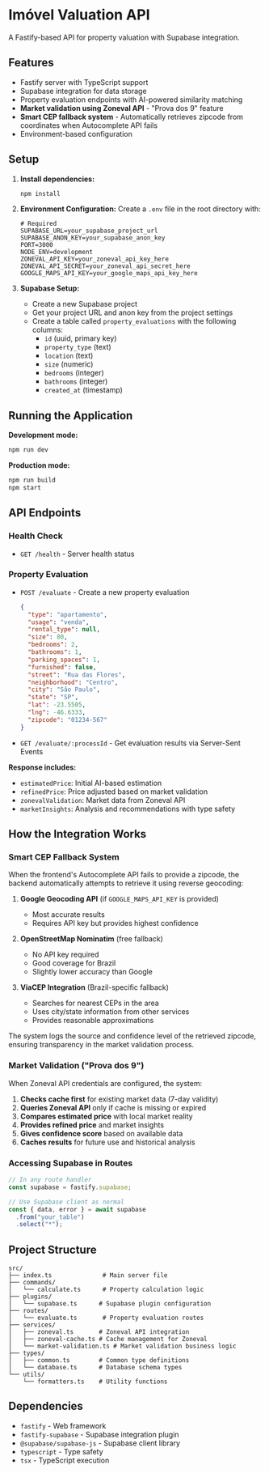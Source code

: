 # Imóvel Valuation API

A Fastify-based API for property valuation with Supabase integration.

## Features

- Fastify server with TypeScript support
- Supabase integration for data storage
- Property evaluation endpoints with AI-powered similarity matching
- **Market validation using Zoneval API** - "Prova dos 9" feature
- **Smart CEP fallback system** - Automatically retrieves zipcode from coordinates when Autocomplete API fails
- Environment-based configuration

## Setup

1. **Install dependencies:**
   ```bash
   npm install
   ```

2. **Environment Configuration:**
   Create a `.env` file in the root directory with:
   ```env
   # Required
   SUPABASE_URL=your_supabase_project_url
   SUPABASE_ANON_KEY=your_supabase_anon_key
   PORT=3000
   NODE_ENV=development
   ZONEVAL_API_KEY=your_zoneval_api_key_here
   ZONEVAL_API_SECRET=your_zoneval_api_secret_here
   GOOGLE_MAPS_API_KEY=your_google_maps_api_key_here
   ```

3. **Supabase Setup:**
   - Create a new Supabase project
   - Get your project URL and anon key from the project settings
   - Create a table called `property_evaluations` with the following columns:
     - `id` (uuid, primary key)
     - `property_type` (text)
     - `location` (text)
     - `size` (numeric)
     - `bedrooms` (integer)
     - `bathrooms` (integer)
     - `created_at` (timestamp)

## Running the Application

**Development mode:**
```bash
npm run dev
```

**Production mode:**
```bash
npm run build
npm start
```

## API Endpoints

### Health Check
- `GET /health` - Server health status

### Property Evaluation
- `POST /evaluate` - Create a new property evaluation
  ```json
  {
    "type": "apartamento",
    "usage": "venda",
    "rental_type": null,
    "size": 80,
    "bedrooms": 2,
    "bathrooms": 1,
    "parking_spaces": 1,
    "furnished": false,
    "street": "Rua das Flores",
    "neighborhood": "Centro",
    "city": "São Paulo",
    "state": "SP",
    "lat": -23.5505,
    "lng": -46.6333,
    "zipcode": "01234-567"
  }
  ```

- `GET /evaluate/:processId` - Get evaluation results via Server-Sent Events

**Response includes:**
- `estimatedPrice`: Initial AI-based estimation
- `refinedPrice`: Price adjusted based on market validation
- `zonevalValidation`: Market data from Zoneval API
- `marketInsights`: Analysis and recommendations with type safety

## How the Integration Works

### Smart CEP Fallback System

When the frontend's Autocomplete API fails to provide a zipcode, the backend automatically attempts to retrieve it using reverse geocoding:

1. **Google Geocoding API** (if `GOOGLE_MAPS_API_KEY` is provided)
   - Most accurate results
   - Requires API key but provides highest confidence

2. **OpenStreetMap Nominatim** (free fallback)
   - No API key required
   - Good coverage for Brazil
   - Slightly lower accuracy than Google

3. **ViaCEP Integration** (Brazil-specific fallback)
   - Searches for nearest CEPs in the area
   - Uses city/state information from other services
   - Provides reasonable approximations

The system logs the source and confidence level of the retrieved zipcode, ensuring transparency in the market validation process.


### Market Validation ("Prova dos 9")

When Zoneval API credentials are configured, the system:

1. **Checks cache first** for existing market data (7-day validity)
2. **Queries Zoneval API** only if cache is missing or expired
3. **Compares estimated price** with local market reality
4. **Provides refined price** and market insights
5. **Gives confidence score** based on available data
6. **Caches results** for future use and historical analysis

### Accessing Supabase in Routes

```typescript
// In any route handler
const supabase = fastify.supabase;

// Use Supabase client as normal
const { data, error } = await supabase
  .from("your_table")
  .select("*");
```

## Project Structure

```
src/
├── index.ts              # Main server file
├── commands/
│   └── calculate.ts      # Property calculation logic
├── plugins/
│   └── supabase.ts      # Supabase plugin configuration
├── routes/
│   └── evaluate.ts       # Property evaluation routes
├── services/
│   ├── zoneval.ts       # Zoneval API integration
│   ├── zoneval-cache.ts # Cache management for Zoneval
│   └── market-validation.ts # Market validation business logic
├── types/
│   ├── common.ts        # Common type definitions
│   └── database.ts      # Database schema types
└── utils/
    └── formatters.ts    # Utility functions
```

## Dependencies

- `fastify` - Web framework
- `fastify-supabase` - Supabase integration plugin
- `@supabase/supabase-js` - Supabase client library
- `typescript` - Type safety
- `tsx` - TypeScript execution
